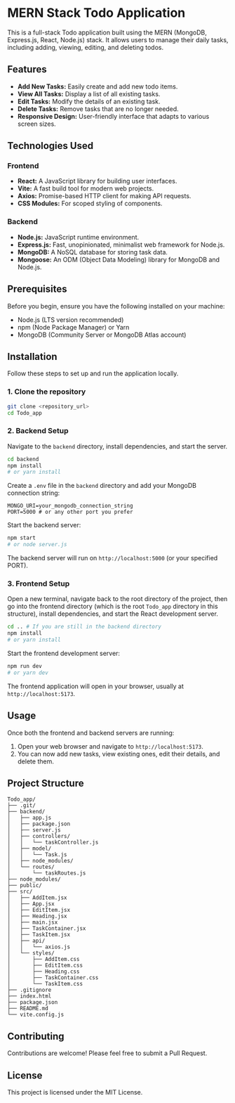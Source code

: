 # MERN Stack Todo Application

This is a full-stack Todo application built using the MERN (MongoDB, Express.js, React, Node.js) stack. It allows users to manage their daily tasks, including adding, viewing, editing, and deleting todos.

## Features

-   **Add New Tasks:** Easily create and add new todo items.
-   **View All Tasks:** Display a list of all existing tasks.
-   **Edit Tasks:** Modify the details of an existing task.
-   **Delete Tasks:** Remove tasks that are no longer needed.
-   **Responsive Design:** User-friendly interface that adapts to various screen sizes.

## Technologies Used

### Frontend

-   **React:** A JavaScript library for building user interfaces.
-   **Vite:** A fast build tool for modern web projects.
-   **Axios:** Promise-based HTTP client for making API requests.
-   **CSS Modules:** For scoped styling of components.

### Backend

-   **Node.js:** JavaScript runtime environment.
-   **Express.js:** Fast, unopinionated, minimalist web framework for Node.js.
-   **MongoDB:** A NoSQL database for storing task data.
-   **Mongoose:** An ODM (Object Data Modeling) library for MongoDB and Node.js.

## Prerequisites

Before you begin, ensure you have the following installed on your machine:

-   Node.js (LTS version recommended)
-   npm (Node Package Manager) or Yarn
-   MongoDB (Community Server or MongoDB Atlas account)

## Installation

Follow these steps to set up and run the application locally.

### 1. Clone the repository

```bash
git clone <repository_url>
cd Todo_app
```

### 2. Backend Setup

Navigate to the `backend` directory, install dependencies, and start the server.

```bash
cd backend
npm install
# or yarn install
```

Create a `.env` file in the `backend` directory and add your MongoDB connection string:

```
MONGO_URI=your_mongodb_connection_string
PORT=5000 # or any other port you prefer
```

Start the backend server:

```bash
npm start
# or node server.js
```

The backend server will run on `http://localhost:5000` (or your specified PORT).

### 3. Frontend Setup

Open a new terminal, navigate back to the root directory of the project, then go into the frontend directory (which is the root `Todo_app` directory in this structure), install dependencies, and start the React development server.

```bash
cd .. # If you are still in the backend directory
npm install
# or yarn install
```

Start the frontend development server:

```bash
npm run dev
# or yarn dev
```

The frontend application will open in your browser, usually at `http://localhost:5173`.

## Usage

Once both the frontend and backend servers are running:

1.  Open your web browser and navigate to `http://localhost:5173`.
2.  You can now add new tasks, view existing ones, edit their details, and delete them.

## Project Structure

```
Todo_app/
├── .git/
├── backend/
│   ├── app.js
│   ├── package.json
│   ├── server.js
│   ├── controllers/
│   │   └── taskController.js
│   ├── model/
│   │   └── Task.js
│   ├── node_modules/
│   └── routes/
│       └── taskRoutes.js
├── node_modules/
├── public/
├── src/
│   ├── AddItem.jsx
│   ├── App.jsx
│   ├── EditItem.jsx
│   ├── Heading.jsx
│   ├── main.jsx
│   ├── TaskContainer.jsx
│   ├── TaskItem.jsx
│   ├── api/
│   │   └── axios.js
│   └── styles/
│       ├── AddItem.css
│       ├── EditItem.css
│       ├── Heading.css
│       ├── TaskContainer.css
│       └── TaskItem.css
├── .gitignore
├── index.html
├── package.json
├── README.md
└── vite.config.js
```

## Contributing

Contributions are welcome! Please feel free to submit a Pull Request.

## License

This project is licensed under the MIT License.